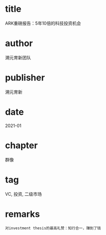 # title
ARK重磅报告：5年10倍的科技投资机会

# author
溯元育新团队

# publisher
溯元育新

# date
2021-01

# chapter
群像

# tag
VC, 投资, 二级市场

# remarks
`对investment thesis的最高礼赞：知行合一，赚到了钱`
